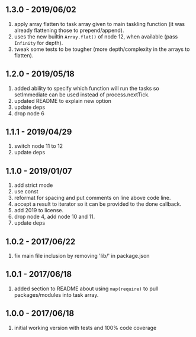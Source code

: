 ## 1.3.0 - 2019/06/02

1. apply array flatten to task array given to main taskling function (it was already flattening those to prepend/append).
2. uses the new builtin `Array.flat()` of node 12, when available (pass `Infinity` for depth).
3. tweak some tests to be tougher (more depth/complexity in the arrays to flatten).


## 1.2.0 - 2019/05/18

1. added ability to specify which function will run the tasks so setImmediate can be used instead of process.nextTick.
2. updated README to explain new option
3. update deps
4. drop node 6


## 1.1.1 - 2019/04/29

1. switch node 11 to 12
2. update deps

## 1.1.0 - 2019/01/07

1. add strict mode
2. use const
3. reformat for spacing and put comments on line above code line.
4. accept a result to iterator so it can be provided to the done callback.
5. add 2019 to license.
6. drop node 4, add node 10 and 11.
7. update deps


## 1.0.2 - 2017/06/22

1. fix main file inclusion by removing 'lib/' in package.json

## 1.0.1 - 2017/06/18

1. added section to README about using `map(require)` to pull packages/modules into task array.

## 1.0.0 - 2017/06/18

1. initial working version with tests and 100% code coverage
